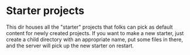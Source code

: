 # Starter projects

This dir houses all the "starter" projects that folks can pick as default content for newly created projects. If you want to make a new starter, just create a child directory with an appropriate name, put some files in there, and the server will pick up the new starter on restart.

